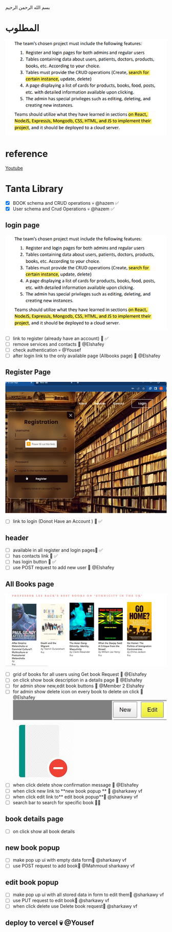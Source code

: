 بسم الله الرحمن الرحيم


# المطلوب 
![Alt text](assets/Pasted%20image%2020230518101208.png)
# reference 
[Youtube](https://www.youtube.com/watch?v=5Y5QKfxTErU)
# Tanta Library
- [x]  BOOK schema and  CRUD operations 💀 @hazem ✅
- [x] User schema and Crud Operations 💀 @hazem ✅

## login  page
![Alt text](assets/Pasted%20image%2020230518101208.png)
- [ ] link to register (already have an account) 🥸 ✅
- [ ] remove services and contacts 🥸  @Elshafey
- [ ] check authentication 💀 @Yousef
- [ ] after login link to  the only available page (Allbooks page) 🥸 @Elshafey
## Register Page
![Alt text](assets/Pasted%20image%2020230518091332.png)
- [ ] link to login (Donot Have an Account ) 🥸 ✅
## header 
- [ ] available in all register and login pages🥸 ✅
- [ ]   has contacts link 🥸 ✅
- [ ] has login button  🥸 ✅
- [ ] use POST request to add new user  🥸 @Elshafey
## All Books page
![Alt text](assets/Pasted%20image%2020230518093550.png)
- [ ] grid of books for all users using Get book Request 🥸  @Elshafey
- [ ] on click show book description in a details page  🥸 @Elshafey
- [ ] for  admin show new,edit book buttons  🥸 @Member 2 Elshafey
- [ ] for admin show delete icon on every book to delete on click 🥸 @Elshafey
![Alt text](assets/Pasted%20image%2020230518100338.png)
![Alt text](assets/Pasted%20image%2020230518100427.png)
- [ ] when click delete show confirmation message 🥸 @Elshafey
- [ ] when click new link to **new  book popup ** 🥸 @sharkawy vf 
- [ ] when click edit link to** edit book popup**🥸 @sharkawy vf
- [ ] search bar to search for specific book  🥸💀
## book details page
- [ ] on click show all book details
## new  book popup  
- [ ] make pop up ui with empty data  form🥸 @sharkawy vf
- [ ] use POST request to add book🥸 @Mahmoud sharkawy vf
## edit book popup 
- [ ] make pop up ui with all stored data in form to edit them🥸 @sharkawy vf
- [ ] use PUT request to edit book🥸 @sharkawy vf 
- [ ] when click delete use Delete book request🥸 @sharkawy vf 

## deploy to vercel  💀 @Yousef



